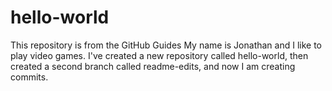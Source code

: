 # hello-world
This repository is from the GitHub Guides
My name is Jonathan and I like to play video games.
I've created a new repository called hello-world, then created a second branch called readme-edits, and now I am creating commits.
